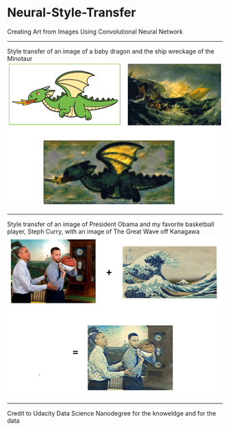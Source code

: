 # Neural-Style-Transfer
Creating Art from Images Using Convolutional Neural Network

***
Style transfer of an image of a baby dragon and the ship wreckage of the Minotaur
![images1](result1.jpg)

***
Style transfer of an image of President Obama and my favorite basketball player, Steph Curry, with an image of The Great Wave off Kanagawa
![images1](result2.jpg)

***
Credit to Udacity Data Science Nanodegree for the knoweldge and for the data
